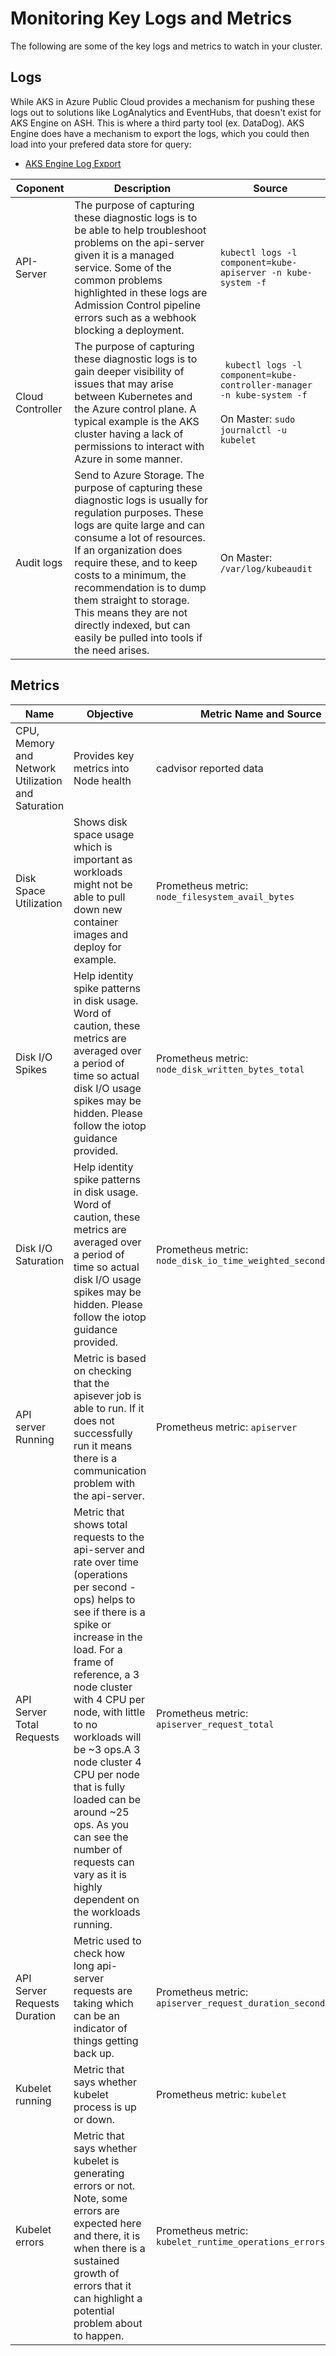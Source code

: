 # Monitoring Key Logs and Metrics

The following are some of the key logs and metrics to watch in your cluster. 

## Logs

While AKS in Azure Public Cloud provides a mechanism for pushing these logs out to solutions like LogAnalytics and EventHubs, that doesn't exist for AKS Engine on ASH. This is where a third party tool (ex. DataDog). AKS Engine does have a mechanism to export the logs, which you could then load into your prefered data store for query:

* [AKS Engine Log Export](https://github.com/Azure/aks-engine/blob/master/docs/topics/get-logs.md)

|Coponent|Description|Source|
|----|----|----|
|API-Server|The purpose of capturing these diagnostic logs is to be able to help troubleshoot problems on the api-server given it is a managed service. Some of the common problems highlighted in these logs are Admission Control pipeline errors such as a webhook blocking a deployment.|```kubectl logs -l component=kube-apiserver -n kube-system -f```|
|Cloud Controller|The purpose of capturing these diagnostic logs is to gain deeper visibility of issues that may arise between Kubernetes and the Azure control plane. A typical example is the AKS cluster having a lack of permissions to interact with Azure in some manner.|``` kubectl logs -l component=kube-controller-manager -n kube-system -f```<br/><br/>On Master:  ```sudo journalctl -u kubelet```|
|Audit logs|Send to Azure Storage. The purpose of capturing these diagnostic logs is usually for regulation purposes. These logs are quite large and can consume a lot of resources. If an organization does require these, and to keep costs to a minimum, the recommendation is to dump them straight to storage. This means they are not directly indexed, but can easily be pulled into tools if the need arises.|On Master: ```/var/log/kubeaudit``` |

## Metrics
|Name|Objective|Metric Name and Source|
|----|---------|----------------------|
|CPU, Memory and Network Utilization and Saturation|Provides key metrics into Node health|cadvisor reported data|
|Disk Space Utilization|Shows disk space usage which is important as workloads might not be able to pull down new container images and deploy for example.|Prometheus metric: ```node_filesystem_avail_bytes```|
|Disk I/O Spikes|Help identity spike patterns in disk usage. Word of caution, these metrics are averaged over a period of time so actual disk I/O usage spikes may be hidden. Please follow the iotop guidance provided.|Prometheus metric: ```node_disk_written_bytes_total```|
|Disk I/O Saturation|Help identity spike patterns in disk usage. Word of caution, these metrics are averaged over a period of time so actual disk I/O usage spikes may be hidden. Please follow the iotop guidance provided.|Prometheus metric:  ```node_disk_io_time_weighted_seconds```|
|API server Running|Metric is based on checking that the apisever job is able to run. If it does not successfully run it means there is a communication problem with the api-server. |Prometheus metric: ```apiserver ```|
|API Server Total Requests|Metric that shows total requests to the api-server and rate over time (operations per second - ops) helps to see if there is a spike or increase in the load. For a frame of reference, a 3 node cluster with 4 CPU per node, with little to no workloads will be ~3 ops.A 3 node cluster 4 CPU per node that is fully loaded can be around ~25 ops. As you can see the number of requests can vary as it is highly dependent on the workloads running.|Prometheus metric: ```apiserver_request_total ```|
|API Server Requests Duration |Metric used to check how long api-server requests are taking which can be an indicator of things getting back up. |Prometheus metric: ```apiserver_request_duration_seconds_bucket ```|
|Kubelet running|Metric that says whether kubelet process is up or down. |Prometheus metric: ```kubelet```|
|Kubelet errors|Metric that says whether kubelet is generating errors or not. Note, some errors are expected here and there, it is when there is a sustained growth of errors that it can highlight a potential problem about to happen. |Prometheus metric: ```kubelet_runtime_operations_errors_total```|







